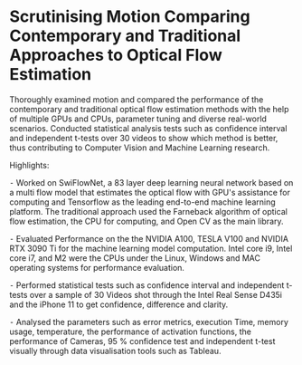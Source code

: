 # Scrutinising Motion Comparing Contemporary and Traditional Approaches to Optical Flow Estimation

Thoroughly examined motion and compared the performance of the contemporary and traditional optical flow estimation methods with the help of multiple GPUs and CPUs, parameter tuning and diverse real-world scenarios. Conducted statistical analysis tests such as confidence interval and independent t-tests over 30 videos to show which method is better, thus contributing to Computer Vision and Machine Learning research.

Highlights: 

⁃ Worked on SwiFlowNet, a 83 layer deep learning neural network based on a multi flow model that estimates the optical flow with GPU's assistance for computing and Tensorflow as the leading end-to-end machine learning platform. The traditional approach used the Farneback algorithm of optical flow estimation, the CPU for computing, and Open CV as the main library.

⁃ Evaluated Performance on the the NVIDIA A100, TESLA V100 and NVIDIA RTX 3090 Ti for the machine learning model computation. Intel core i9, Intel core i7, and M2 were the CPUs under the Linux, Windows and MAC operating systems for performance evaluation.

⁃ Performed statistical tests such as confidence interval and independent t-tests over a sample of 30 Videos shot through the Intel Real Sense D435i and the iPhone 11 to get confidence, difference and clarity.

⁃ Analysed the parameters such as error metrics, execution Time, memory usage, temperature, the performance of activation functions, the performance of Cameras, 95 % confidence test and independent t-test visually through data visualisation tools such as Tableau.
